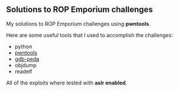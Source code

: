 ## Solutions to ROP Emporium challenges

My solutions to ROP Emporium challenges using **pwntools**.

Here are some useful tools that I used to accomplish the challenges:
*   python
*   [pwntools](https://github.com/Gallopsled/pwntools)
*   [gdb-peda](https://github.com/longld/peda)
*   objdump
*   readelf

All of the exploits where tested with __aslr enabled__.
